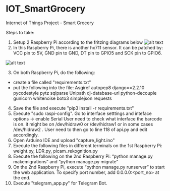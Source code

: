 # IOT_SmartGrocery
Internet of Things Project - Smart Grocery

Steps to take: 
1) Setup 2 Raspberry Pi according to the fritzing diagrams below 
![alt text](https://github.com/amosngSP/IOT_SmartGrocery/tree/main/Misc%20Assets/frit1.JPG)
2) In this Raspberry Pi, there is another hx711 sensor. It can be patched by: VCC pin to 5V, GND pin to GND, DT pin to GPIO5 and SCK pin to GPIO6. 

![alt text](https://github.com/amosngSP/IOT_SmartGrocery/tree/main/Misc%20Assets/frit2.JPG)

3) On both Raspberry Pi, do the following: 
  - create a file called "requirements.txt"
  - put the following into the file: Asgiref
                                     autopep8
                                     django==2.2.10
                                     pycodestyle
                                     pytz
                                     sqlparse
                                     Unipath
                                     dj-database-url
                                     python-decouple
                                     gunicorn
                                     whitenoise
                                     boto3
                                     simplejson
                                     requests

4) Save the file and execute "pip3 install -r requirements.txt"
5) Execute "sudo raspi-config". Go to interface setttings and inteface options -> enable Serial User need to check what interface the barcode is on. it might be on /dev/hidraw0 or /dev/hidraw1 or in some cases /dev/hidraw2 . User need to then go to line 118 of api.py and edit accordingly.
6) Open Arduino IDE and upload "capture_light.ino" 
7) Execute the following files in different terminals on the 1st Raspberry Pi: weight.py, LDR.py, picam_rekognition.py
8) Execute the following on the 2nd Raspberry Pi: “python manage.py makemigrations” and “python manage.py migrate”
9) On the 2nd Raspberry Pi, execute “python manage.py runserver” to start the web application. To specify port number, add 0.0.0.0:<port_no> at the end.
10) Execute "telegram_app.py" for Telegram Bot.

